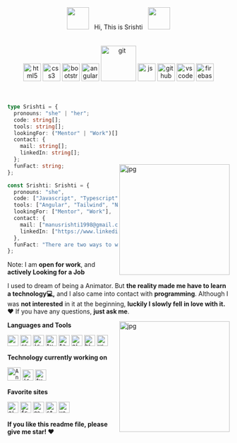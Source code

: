 <div>
  <div align="center">
 <img src="https://user-images.githubusercontent.com/74038190/213844263-a8897a51-32f4-4b3b-b5c2-e1528b89f6f3.png" width="50px" /> &nbsp; Hi, This is Srishti &nbsp; <img src="https://user-images.githubusercontent.com/74038190/213844263-a8897a51-32f4-4b3b-b5c2-e1528b89f6f3.png" width="50px" />
  </div>
<br />
<br />
  <div align="center">
  <img src="https://github.com/Anmol-Baranwal/Cool-GIFs-For-GitHub/assets/74038190/29fd6286-4e7b-4d6c-818f-c4765d5e39a9" width="40" alt="html5">
  <img src="https://github.com/Anmol-Baranwal/Cool-GIFs-For-GitHub/assets/74038190/67f477ed-6624-42da-99f0-1a7b1a16eecb" width="40" alt="css3">
  <img src="https://user-images.githubusercontent.com/74038190/212280805-9bcb336b-8c55-46a8-abf8-ff286ab55472.gif" width="40" alt="bootstrap">
  <img src="https://user-images.githubusercontent.com/74038190/212280823-79088828-a258-4a4d-8d6c-96315d5a07af.gif" width="40" alt="angular">
  <img src="https://user-images.githubusercontent.com/74038190/212281775-b468df30-4edc-4bf8-a4ee-f52e1aaddc86.gif" width="80" alt="git">
  <img src="https://user-images.githubusercontent.com/74038190/212257454-16e3712e-945a-4ca2-b238-408ad0bf87e6.gif" width="40" alt="js">
  <img src="https://user-images.githubusercontent.com/74038190/212257468-1e9a91f1-b626-4baa-b15d-5c385dfa7ed2.gif" width="40" alt="github">
  <img src="https://user-images.githubusercontent.com/74038190/212257465-7ce8d493-cac5-494e-982a-5a9deb852c4b.gif" width="40" alt="vscode">
  <img src="https://github.com/Anmol-Baranwal/Cool-GIFs-For-GitHub/assets/74038190/3c16d4f2-b757-4c70-8f42-43d5dddd2c36" width="40" alt="firebase">
  </div>
  
<br />
<br />

<img style="margin-top:30%" align="right" alt="jpg" width="250px" src="https://user-images.githubusercontent.com/74038190/216656959-bdd9b5f2-9fc8-438e-bbf3-3674c39ec746.gif" />

```TypeScript
type Srishti = {
  pronouns: "she" | "her";
  code: string[];
  tools: string[];
  lookingFor: ("Mentor" | "Work")[];
  contact: {
    mail: string[];
    linkedIn: string[];
  };
  funFact: string;
};

const Srishti: Srishti = {
  pronouns: "she",
  code: ["Javascript", "Typescript", "HTML", "CSS"],
  tools: ["Angular", "Tailwind", "Node", "git", "bitBuckets", "Material", "Bootstrap"],
  lookingFor: ["Mentor", "Work"],
  contact: {
    mail: ["manusrishti1998@gmail.com"],
    linkedIn: ["https://www.linkedin.com/in/srishtisk/"]
  },
  funFact: "There are two ways to write error-free programs; only the third one works"
};
```
Note: I am **open for work**, and **actively Looking for a Job**

I used to dream of being a Animator. But **the reality made me have to learn a technology💻,**
and I also came into contact with **programming**. Although I was **not interested** in it at the beginning,
**luckily I slowly fell in love with it. ❤️**
If you have any questions, **just ask me**.

</div>


<div>
  <img align="right" alt="jpg" width="250px" src="https://user-images.githubusercontent.com/74038190/216649436-05c6a71a-0566-45aa-bc3f-f258ab12e491.gif" />

  **Languages and Tools**  
  
<code><img height="25" atl="html" src="https://github.com/SrishtiSk/SrishtiSk/assets/48864294/c3797be0-dc1e-43fa-8b41-f1c2d029a402"></code>
<code><img height="25" alt="css" src="https://github.com/SrishtiSk/SrishtiSk/assets/48864294/f52a5684-2ddc-45c4-9960-040c1cf6b907"></code>
<code><img height="25" alt="js"  src="https://github.com/SrishtiSk/SrishtiSk/assets/48864294/1f11bb38-65ec-42f1-9e8f-dc887b30653c"></code>
<code><img height="25" alt="typescript" src="https://github.com/SrishtiSk/SrishtiSk/assets/48864294/65685cc7-158e-4733-bf58-4bf0b3ef97ca"></code>
<code><img height="25" alt="tailwind" src="https://github.com/SrishtiSk/SrishtiSk/assets/48864294/592e0ba6-de0e-4456-b119-6aed1730ca1f"></code>
<code><img height="25" alt="git" src="https://github.com/SrishtiSk/SrishtiSk/assets/48864294/b051c413-cea9-4c78-a4fa-85804d04a5ba"></code>
<code><img height="25" alt="bitbucket" src="https://github.com/SrishtiSk/SrishtiSk/assets/48864294/e253e1fa-88c6-4b60-a6ef-fef6c32768ba"></code>
<code><img height="25" alt="vscode" src="https://github.com/SrishtiSk/SrishtiSk/assets/48864294/4977fc92-a82e-4a11-b5e9-4209d98fd942"></code>

**Technology currently working on**

<code><img height="30" alt="Angular" src="https://github.com/SrishtiSk/SrishtiSk/assets/48864294/0303aba0-d169-4f3a-8963-82741e6ad62e"></code>
<code><img height="25" alt="js" src="https://github.com/SrishtiSk/SrishtiSk/assets/48864294/1f11bb38-65ec-42f1-9e8f-dc887b30653c"></code>
<code><img height="25" alt="typescript" src="https://github.com/SrishtiSk/SrishtiSk/assets/48864294/65685cc7-158e-4733-bf58-4bf0b3ef97ca"></code>

**Favorite sites**

<code><img height="25" alt="github" src="https://github.com/SrishtiSk/SrishtiSk/assets/48864294/e6086750-818b-4ee1-b1b5-d0ba7bbf77ae"></code>
<code><img height="25" alt="freecodecamp" src="https://github.com/SrishtiSk/SrishtiSk/assets/48864294/7f447073-0eab-41b9-bcb6-58940926496c"></code>
<code><img height="25" alt="google" src="https://github.com/SrishtiSk/SrishtiSk/assets/48864294/77e8f741-db8f-4d49-a977-2d30902528e2"></code>
<code><img height="25" alt="stackoverflow" src="https://github.com/SrishtiSk/SrishtiSk/assets/48864294/f04698c9-15c6-4338-84e0-e797d5d20b8c"></code>
<code><img height="25" alt="youtube" src="https://github.com/SrishtiSk/SrishtiSk/assets/48864294/303e5b1d-1a9f-440b-8944-42bbe0bcb9d7"></code>
</div>
</div>

**If you like this readme file, please give me star! ❤️**
